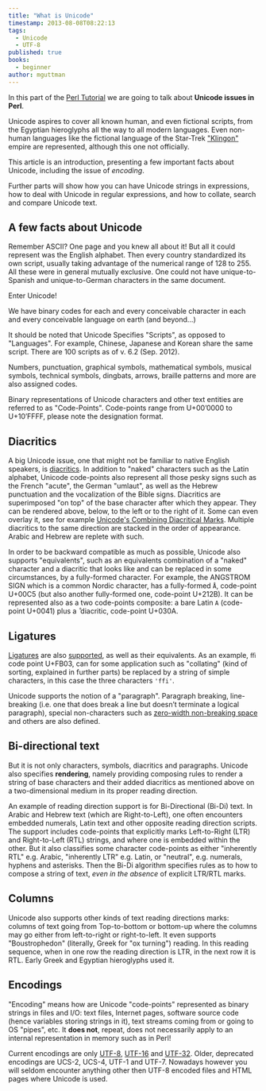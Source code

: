 ```yaml
---
title: "What is Unicode"
timestamp: 2013-08-08T08:22:13
tags:
  - Unicode
  - UTF-8
published: true
books:
  - beginner
author: mguttman
---
```



In this part of the [Perl Tutorial](/perl-tutorial) we are going to
talk about **Unicode issues in Perl**.

Unicode aspires to cover all known human, and even fictional scripts, from the Egyptian hieroglyphs
all the way to all modern languages. Even non-human languages like the fictional language of the
Star-Trek ["Klingon"](http://en.wikipedia.org/wiki/Klingon_alphabets) empire are represented,
although this one not officially.

This article is an introduction, presenting a few important facts about Unicode, including the issue of <i>encoding</i>.

Further parts will show how you can have Unicode strings in expressions,
how to deal with Unicode in regular expressions,
and how to collate, search and compare Unicode text.


## A few facts about Unicode

Remember ASCII? One page and you knew all about it! But all it could represent was the English alphabet.
Then every country standardized its own script, usually taking advantage
of the numerical range of 128 to 255. All these were in general mutually exclusive.
One could not have unique-to-Spanish and unique-to-German characters in the same document.

Enter Unicode!

We have binary codes for each and every conceivable character in each
and every conceivable language on earth (and beyond...)

It should be noted that Unicode Specifies "Scripts", as opposed to "Languages".
For example, Chinese, Japanese and Korean share the same script.
There are 100 scripts as of v. 6.2 (Sep. 2012).

Numbers, punctuation, graphical symbols, mathematical symbols,
musical symbols, technical symbols, dingbats, arrows,
braille patterns and more are also assigned codes.

Binary representations of Unicode characters and other text entities
are referred to as "Code-Points". Code-points range from U+00’0000
to U+10’FFFF, please note the designation format.

## Diacritics

A big Unicode issue, one that might not be familiar to native English speakers,
is [diacritics](http://en.wikipedia.org/wiki/Diacritics).
In addition to "naked" characters such as the Latin alphabet,
Unicode code-points also represent all those pesky signs such as
the French "acute", the German "umlaut", as well as the Hebrew punctuation and
the vocalization of the Bible signs. Diacritics are superimposed "on top" of
the base character after which they appear. They can be rendered above, below, 
to the left or to the right of it. Some can even overlay it, see for example
[Unicode's Combining Diacritical Marks](http://www.unicode.org/charts/PDF/U20D0.pdf).
Multiple diacritics to the same direction are stacked in the order of appearance.
Arabic and Hebrew are replete with such.

In order to be backward compatible as much as possible, Unicode also supports "equivalents",
such as an equivalents combination of a "naked" character and a diacritic that looks like
and can be replaced in some circumstances, by a fully-formed character. For example,
the ANGSTROM SIGN which is a common Nordic character, has a fully-formed `Å`,
code-point U+00C5 (but also another fully-formed one, code-point U+212B).
It can be represented also as a two code-points composite:
a bare Latin `A` (code-point U+0041) plus a `̊` diacritic, code-point U+030A.

## Ligatures

[Ligatures](http://en.wikipedia.org/wiki/Typographical_ligature) are
also [supported](http://www.unicode.org/charts/PDF/UFB00.pdf),
as well as their equivalents. As an example, `ﬃ ` code point U+FB03,
can for some application such as "collating"
(kind of sorting, explained in further parts) be replaced by a string of simple characters,
in this case the three characters `'ffi'`.

Unicode supports the notion of a "paragraph".
Paragraph breaking, line-breaking (i.e. one that does break a line but doesn’t terminate a logical paragraph),
special non-characters such as
[zero-width non-breaking space](http://en.wikipedia.org/wiki/Non-breaking_space)
and others are also defined.


## Bi-directional text

But it is not only characters, symbols, diacritics and paragraphs. Unicode also
specifies **rendering**, namely providing composing rules to render a string of
base characters and their added diacritics as mentioned above on a two-dimensional
medium in its proper reading direction.

An example of reading direction support is for Bi-Directional (Bi-Di) text.
In Arabic and Hebrew text (which are Right-to-Left), one often encounters
embedded numerals, Latin text and other opposite reading direction scripts. The
support includes code-points that explicitly marks Left-to-Right (LTR) and
Right-to-Left (RTL) strings, and where one is embedded within the other. But it also
classifies some character code-points as either "inherently RTL" e.g. Arabic,
"inherently LTR" e.g. Latin, or "neutral", e.g. numerals, hyphens and asterisks. Then
the Bi-Di algorithm specifies rules as to how to compose a string of text, <i>even in
the absence</i> of explicit LTR/RTL marks.

## Columns

Unicode also supports other kinds of text reading directions marks: columns of
text going from Top-to-bottom or bottom-up where the columns may go either
from left-to-right or right-to-left. It even supports "Boustrophedon"
(literally, Greek for "ox turning") reading. In this reading sequence,
when in one row the reading direction is LTR, in the next row it is RTL.
Early Greek and Egyptian hieroglyphs used it.

## Encodings

"Encoding" means how are Unicode "code-points" represented as binary
strings in files and I/O: text files, Internet pages, software source
code (hence variables storing strings in it), text streams coming from or going to
OS "pipes", etc. It **does not**, repeat, does not necessarily
apply to an internal representation in memory such as in Perl!

Current encodings are only [UTF-8](http://en.wikipedia.org/wiki/UTF-8),
[UTF-16](http://en.wikipedia.org/wiki/UTF-16) and
[UTF-32](http://en.wikipedia.org/wiki/UTF-16).
Older, deprecated encodings are UCS-2, UCS-4, UTF-1 and UTF-7.
Nowadays however you will seldom encounter anything other then
UTF-8 encoded files and HTML pages where Unicode is used.


